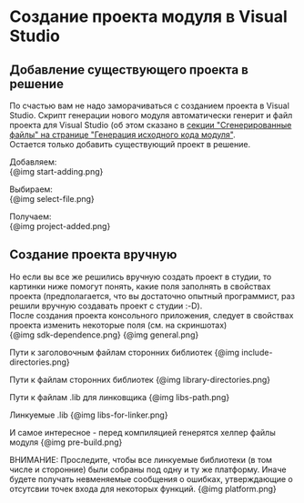 Создание проекта модуля в Visual Studio
=============================================

## Добавление существующего проекта в решение
По счастью вам не надо заморачиваться с созданием проекта в Visual Studio. Скрипт генерации нового модуля автоматически генерит и файл проекта для Visual Studio (об этом сказано в  [секции "Сгенерированные файлы" на странице "Генерация исходного кода модуля"](#!/guide/bgeneration-section-Сгенерированные-файлы).  
Остается только добавить существующий проект в решение.  

Добавляем:  
{@img start-adding.png}  

Выбираем:  
{@img select-file.png}  

Получаем:  
{@img project-added.png}

## Создание проекта вручную
Но если вы все же решились вручную создать проект в студии, то картинки ниже помогут понять, какие поля заполнять в свойствах проекта (предполагается, что вы достаточно опытный программист, раз решили вручную создавать проект с студии :-D).  
После создания проекта консольного приложения, следует в свойствах проекта изменить некоторые поля (см. на скриншотах)  
{@img sdk-dependence.png}
{@img general.png}

Пути к заголовочным файлам сторонних библиотек
{@img include-directories.png}

Пути к файлам сторонних библиотек
{@img library-directories.png}

Пути к файлам .lib для линковщика
{@img libs-path.png}

Линкуемые .lib
{@img libs-for-linker.png}

И самое интересное - перед компиляцией генерятся хелпер файлы модуля
{@img pre-build.png}


ВНИМАНИЕ: Проследите, чтобы все линкуемые библиотеки (в том числе и сторонние) были собраны под одну и ту же платформу. Иначе будете получать невменяемые сообщения о ошибках, утверждающие о отсутсвии точек входа для некоторых функций.
{@img platform.png}
